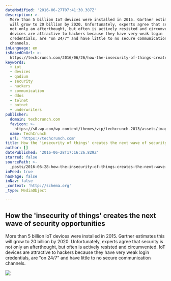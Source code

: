```yaml
---
dateModified: '2016-06-27T07:41:30.387Z'
description: >-
  More than 5 billion IoT devices were installed in 2015. Gartner estimates this
  will grow to 20 billion by 2020. Unfortunately, experts agree that security is
  not only an afterthought, but often is actively resisted and circumvented. IoT
  devices are attractive to hackers because they have very weak login
  credentials, are "on 24/7" and have little to no secure communication
  channels.
inLanguage: en
isBasedOnUrl: >-
  https://techcrunch.com/2016/06/26/how-the-insecurity-of-things-creates-the-next-wave-of-security-opportunities/
keywords:
  - iot
  - devices
  - qadium
  - security
  - hackers
  - communication
  - ddos
  - telnet
  - botnet
  - underwriters
publisher:
  domain: techcrunch.com
  favicon: >-
    https://s0.wp.com/wp-content/themes/vip/techcrunch-2013/assets/images/favicon.ico
  name: TechCrunch
  url: 'https://techcrunch.com'
title: How the 'insecurity of things' creates the next wave of security opportunities
author: []
datePublished: '2016-06-28T17:16:26.829Z'
starred: false
sourcePath: >-
  _posts/2016-06-28-how-the-insecurity-of-things-creates-the-next-wave-of-secu.md
inFeed: true
hasPage: false
inNav: false
_context: 'http://schema.org'
_type: MediaObject

---
```

<article style=""><h1>How the 'insecurity of things' creates the next wave of security opportunities</h1><p>More than 5 billion IoT devices were installed in 2015. Gartner estimates this will grow to 20 billion by 2020. Unfortunately, experts agree that security is not only an afterthought, but often is actively resisted and circumvented. IoT devices are attractive to hackers because they have very weak login credentials, are "on 24/7" and have little to no secure communication channels.</p><img src="https://lh5.googleusercontent.com/WJca-M1xgHD99sdKyk6_2eslDSQCOTsuUlQ8bwsVKjE20uDX1uO_6iFVZ1DOXkML1zGDM8ESlyAS-CXdK8OWp51GT3U63IRAvNEuP9XmozMaE6HUoOPI7Amk7a5OV1WPmMwhaliP" /></article>